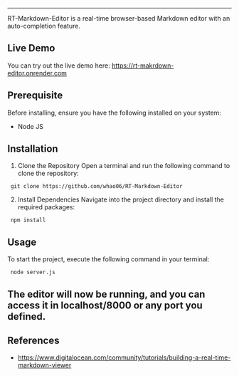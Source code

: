 ---
RT-Markdown-Editor is a real-time browser-based Markdown editor with an auto-completion feature.

## Live Demo
You can try out the live demo here: https://rt-makrdown-editor.onrender.com

## Prerequisite
Before installing, ensure you have the following installed on your system:
 - Node JS
 
## Installation
 1. Clone the Repository
    Open a terminal and run the following command to clone the repository:
 
   ```
    git clone https://github.com/whao06/RT-Markdown-Editor
   ```
 2. Install Dependencies
    Navigate into the project directory and install the required packages:
 
   ```
    npm install
   ```

## Usage
 To start the project, execute the following command in your terminal:
 
   ```
    node server.js
   ```
 The editor will now be running, and you can access it in localhost/8000 or any port you defined.
 ---

## References
 - https://www.digitalocean.com/community/tutorials/building-a-real-time-markdown-viewer
